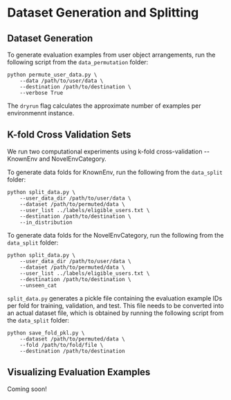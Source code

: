 # Dataset Generation and Splitting

## Dataset Generation

To generate evaluation examples from user object arrangements, run the following script from the `data_permutation` folder:
```
python permute_user_data.py \
    --data /path/to/user/data \
    --destination /path/to/destination \
    --verbose True
```
The `dryrun` flag calculates the approximate number of examples per environmennt instance.

## K-fold Cross Validation Sets

We run two computational experiments using k-fold cross-validation -- KnownEnv and NovelEnvCategory.

To generate data folds for KnownEnv, run the following from the `data_split` folder:
```
python split_data.py \
    --user_data_dir /path/to/user/data \
    --dataset /path/to/permuted/data \
    --user_list ../labels/eligible_users.txt \
    --destination /path/to/destination \
    --in_distribution
```

To generate data folds for the NovelEnvCategory, run the following from the `data_split` folder:
```
python split_data.py \
    --user_data_dir /path/to/user/data \
    --dataset /path/to/permuted/data \
    --user_list ../labels/eligible_users.txt \
    --destination /path/to/destination \
    --unseen_cat
```

`split_data.py` generates a pickle file containing the evaluation example IDs per fold for training, validation, and test. This file needs to be converted into an actual dataset file, which is obtained by running the following script from the `data_split` folder:
```
python save_fold_pkl.py \
    --dataset /path/to/permuted/data \
    --fold /path/to/fold/file \
    --destination /path/to/destination
``` 

## Visualizing Evaluation Examples
Coming soon!